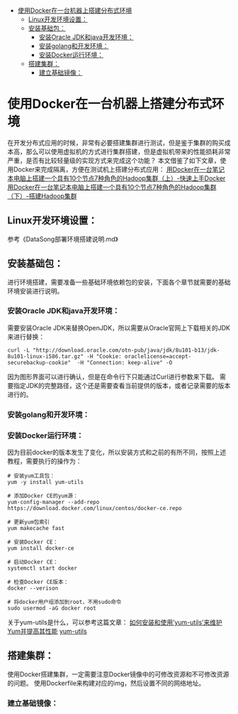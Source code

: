 <!-- TOC -->

- [使用Docker在一台机器上搭建分布式环境](#使用docker在一台机器上搭建分布式环境)
    - [Linux开发环境设置：](#linux开发环境设置)
    - [安装基础包：](#安装基础包)
        - [安装Oracle JDK和java开发环境：](#安装oracle-jdk和java开发环境)
        - [安装golang和开发环境：](#安装golang和开发环境)
        - [安装Docker运行环境：](#安装docker运行环境)
    - [搭建集群：](#搭建集群)
        - [建立基础镜像：](#建立基础镜像)

<!-- /TOC -->

# 使用Docker在一台机器上搭建分布式环境
在开发分布式应用的时候，非常有必要搭建集群进行测试，但是鉴于集群的购买成本高，那么可以使用虚拟机的方式进行集群搭建，但是虚拟机带来的性能损耗非常严重，是否有比较轻量级的实现方式来完成这个功能？
本文借鉴了如下文章，使用Docker来完成隔离，方便在测试机上搭建分布式应用：
[用Docker在一台笔记本电脑上搭建一个具有10个节点7种角色的Hadoop集群（上）-快速上手Docker](http://www.cnblogs.com/chengyujia/p/6855436.html)
[用Docker在一台笔记本电脑上搭建一个具有10个节点7种角色的Hadoop集群（下）-搭建Hadoop集群](http://www.cnblogs.com/chengyujia/p/6860551.html)

## Linux开发环境设置：
参考《DataSong部署环境搭建说明.md》

## 安装基础包：
进行环境搭建，需要准备一些基础环境依赖包的安装，下面各个章节就需要的基础环境安装进行说明。

### 安装Oracle JDK和java开发环境：
需要安装Oracle JDK来替换OpenJDK，所以需要从Oracle官网上下载相关的JDK来进行替换：
```shell
curl -L "http://download.oracle.com/otn-pub/java/jdk/8u101-b13/jdk-8u101-linux-i586.tar.gz" -H "Cookie: oraclelicense=accept-securebackup-cookie"  -H "Connection: keep-alive" -O
```
因为图形界面可以进行确认，但是在命令行下只能通过Curl进行参数来下载。
需要指定JDK的完整路径，这个还是需要查看当前提供的版本，或者记录需要的版本进行的。

### 安装golang和开发环境：

### 安装Docker运行环境：
因为目前docker的版本发生了变化，所以安装方式和之前的有所不同，按照上述教程，需要执行的操作为：
```shell
# 安装yum工具包：
yum -y install yum-utils

# 添加Docker CE的yum源：
yum-config-manager --add-repo https://download.docker.com/linux/centos/docker-ce.repo

# 更新yum包索引
yum makecache fast

# 安装Docker CE：
yum install docker-ce

# 启动Docker CE：
systemctl start docker

# 检查Docker CE版本：
docker --verison

# 将docker用户组添加到root，不用sudo命令
sudo usermod -aG docker root

```
关于yum-utils是什么，可以参考这篇文章：
[如何安装和使用’yum-utils’来维护Yum并提高其性能](https://www.howtoing.com/linux-yum-package-management-with-yum-utils/)
[yum-utils](http://blog.csdn.net/xiaoxiao_22/article/details/7044583)

## 搭建集群：
使用Docker搭建集群，一定需要注意Docker镜像中的可修改资源和不可修改资源的问题。
使用Dockerfile来构建对应的img，然后设置不同的网络地址。

### 建立基础镜像：


